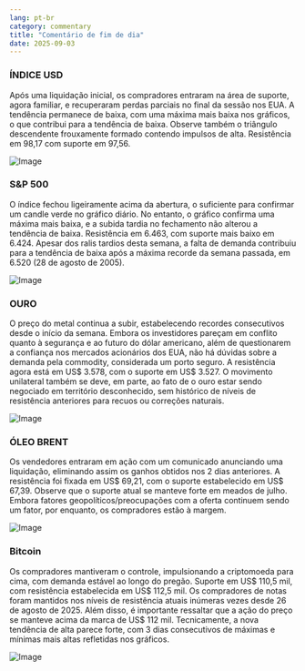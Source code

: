 ```yaml
---
lang: pt-br
category: commentary
title: "Comentário de fim de dia"
date: 2025-09-03
---
```


### ÍNDICE USD

Após uma liquidação inicial, os compradores entraram na área de suporte, agora familiar, e recuperaram perdas parciais no final da sessão nos EUA. A tendência permanece de baixa, com uma máxima mais baixa nos gráficos, o que contribui para a tendência de baixa. Observe também o triângulo descendente frouxamente formado contendo impulsos de alta. Resistência em 98,17 com suporte em 97,56.

![Image](https://markleighedu.github.io/img/Sep-2025/03-Sep-2025/usdindex.jpg)

### S&P 500

O índice fechou ligeiramente acima da abertura, o suficiente para confirmar um candle verde no gráfico diário. No entanto, o gráfico confirma uma máxima mais baixa, e a subida tardia no fechamento não alterou a tendência de baixa. Resistência em 6.463, com suporte mais baixo em 6.424. Apesar dos ralis tardios desta semana, a falta de demanda contribuiu para a tendência de baixa após a máxima recorde da semana passada, em 6.520 (28 de agosto de 2005).

![Image](https://markleighedu.github.io/img/Sep-2025/03-Sep-2025/sp500.jpg)

### OURO

O preço do metal continua a subir, estabelecendo recordes consecutivos desde o início da semana. Embora os investidores pareçam em conflito quanto à segurança e ao futuro do dólar americano, além de questionarem a confiança nos mercados acionários dos EUA, não há dúvidas sobre a demanda pela commodity, considerada um porto seguro. A resistência agora está em US$ 3.578, com o suporte em US$ 3.527. O movimento unilateral também se deve, em parte, ao fato de o ouro estar sendo negociado em território desconhecido, sem histórico de níveis de resistência anteriores para recuos ou correções naturais.

![Image](https://markleighedu.github.io/img/Sep-2025/03-Sep-2025/gold.jpg)

### ÓLEO BRENT

Os vendedores entraram em ação com um comunicado anunciando uma liquidação, eliminando assim os ganhos obtidos nos 2 dias anteriores. A resistência foi fixada em US$ 69,21, com o suporte estabelecido em US$ 67,39. Observe que o suporte atual se manteve forte em meados de julho. Embora fatores geopolíticos/preocupações com a oferta continuem sendo um fator, por enquanto, os compradores estão à margem.

![Image](https://markleighedu.github.io/img/Sep-2025/03-Sep-2025/brentoil.jpg)

### Bitcoin

Os compradores mantiveram o controle, impulsionando a criptomoeda para cima, com demanda estável ao longo do pregão. Suporte em US$ 110,5 mil, com resistência estabelecida em US$ 112,5 mil. Os compradores de notas foram mantidos nos níveis de resistência atuais inúmeras vezes desde 26 de agosto de 2025. Além disso, é importante ressaltar que a ação do preço se manteve acima da marca de US$ 112 mil. Tecnicamente, a nova tendência de alta parece forte, com 3 dias consecutivos de máximas e mínimas mais altas refletidas nos gráficos.

![Image](https://markleighedu.github.io/img/Sep-2025/03-Sep-2025/bitcoin.jpg)

